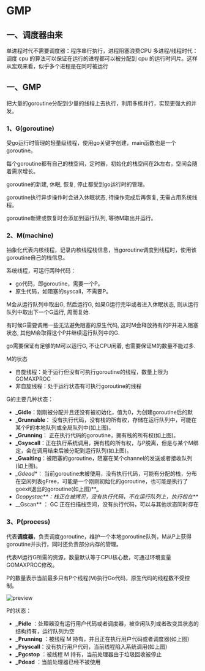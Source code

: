 # GMP
## 一、调度器由来
单进程时代不需要调度器：程序串行执行，进程阻塞浪费CPU
多进程/线程时代：调度 cpu 的算法可以保证在运行的进程都可以被分配到 cpu 的运行时间片。这样从宏观来看，似乎多个进程是在同时被运行
## 一、GMP

把大量的goroutine分配到少量的线程上去执行，利用多核并行，实现更强大的并发。

### 1、G(goroutine)

受go运行时管理的轻量级线程，使用go关键字创建，main函数也是一个goroutine。

每个goroutine都有自己的栈空间，定时器，初始化的栈空间在2k左右，空间会随着需求增长。

goroutine的新建, 休眠, 恢复, 停止都受到go运行时的管理。

goroutine执行异步操作时会进入休眠状态, 待操作完成后再恢复, 无需占用系统线程。

goroutine新建或恢复时会添加到运行队列, 等待M取出并运行。

### 2、M(machine)

抽象化代表内核线程，记录内核线程栈信息，当goroutine调度到线程时，使用该goroutine自己的栈信息。

系统线程，可运行两种代码：

- go代码，即goroutine，需要一个P。
- 原生代码，如阻塞的syscall，不需要P。

M会从运行队列中取出G, 然后运行G, 如果G运行完毕或者进入休眠状态, 则从运行队列中取出下一个G运行, 周而复始.

有时候G需要调用一些无法避免阻塞的原生代码, 这时M会释放持有的P并进入阻塞状态, 其他M会取得这个P并继续运行队列中的G.

go需要保证有足够的M可以运行G, 不让CPU闲着, 也需要保证M的数量不能过多.

M的状态

- 自旋线程：处于运行但没有可执行goroutine的线程，数量上限为GOMAXPROC
- 非自旋线程：处于运行状态有可执行goroutine的线程

G的主要几种状态：

- **_Gidle**：刚刚被分配并且还没有被初始化，值为0，为创建goroutine后的默
- **_Grunnable**： 没有执行代码，没有栈的所有权，存储在运行队列中，可能在某个P的本地队列或全局队列中(如上图)。
- **_Grunning**： 正在执行代码的goroutine，拥有栈的所有权(如上图)。
- **_Gsyscall**：正在执行系统调用，拥有栈的所有权，与P脱离，但是与某个M绑定，会在调用结束后被分配到运行队列(如上图)。
- **_Gwaiting**：被阻塞的goroutine，阻塞在某个channel的发送或者接收队列(如上图)。
- *_Gdead**： 当前goroutine未被使用，没有执行代码，可能有分配的栈，分布在空闲列表gFree，可能是一个刚刚初始化的goroutine，也可能是执行了goexit退出的goroutine(如上图)**_
- _Gcopystac**：栈正在被拷贝，没有执行代码，不在运行队列上，执行权在**_
- __Gscan** ： GC 正在扫描栈空间，没有执行代码，可以与其他状态同时存在

### 3、P(process)

代表**调度器**，负责调度goroutine，维护一个本地goroutine队列，M从P上获得goroutine并执行，同时还负责部分内存的管理。

代表M运行G所需的资源，数量默认等于CPU核心数，可通过环境变量GOMAXPROC修改。

P的数量表示当前最多只有P个线程(M)执行Go代码，原生代码的线程数不受控制。

![preview](https://pic1.zhimg.com/v2-8e653b564583bdcc8dad669af16396c4_r.jpg)![]()

P的状态：

- **_Pidle** ：处理器没有运行用户代码或者调度器，被空闲队列或者改变其状态的结构持有，运行队列为空
- **_Prunning** ：被线程 M 持有，并且正在执行用户代码或者调度器(如上图)
- **_Psyscall**：没有执行用户代码，当前线程陷入系统调用(如上图)
- **_Pgcstop** ：被线程 M 持有，当前处理器由于垃圾回收被停止
- **_Pdead** ：当前处理器已经不被使用
